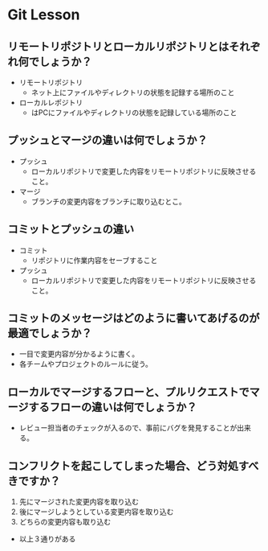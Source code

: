 # Git Lesson

## リモートリポジトリとローカルリポジトリとはそれぞれ何でしょうか？

* リモートリポジトリ
  * ネット上にファイルやディレクトリの状態を記録する場所のこと
* ローカルレポジトリ
  * はPCにファイルやディレクトリの状態を記録している場所のこと

## プッシュとマージの違いは何でしょうか？

* プッシュ
  * ローカルリポジトリで変更した内容をリモートリポジトリに反映させること。
* マージ
  * ブランチの変更内容をブランチに取り込むとこ。

## コミットとプッシュの違い

* コミット
  * リポジトリに作業内容をセーブすること
* プッシュ
  * ローカルリポジトリで変更した内容をリモートリポジトリに反映させること。

## コミットのメッセージはどのように書いてあげるのが最適でしょうか？

* 一目で変更内容が分かるように書く。
* 各チームやプロジェクトのルールに従う。

## ローカルでマージするフローと、プルリクエストでマージするフローの違いは何でしょうか？

* レビュー担当者のチェックが入るので、事前にバグを発見することが出来る。

## コンフリクトを起こしてしまった場合、どう対処すべきですか？

1. 先にマージされた変更内容を取り込む
2. 後にマージしようとしている変更内容を取り込む
3. どちらの変更内容も取り込む
* 以上３通りがある